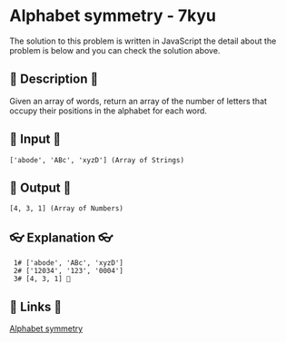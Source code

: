 # Alphabet symmetry - 7kyu

The solution to this problem is written in JavaScript the detail about the problem is below and you can check the solution above.

## 💬 Description 💬

Given an array of words, return an array of the number of letters that occupy their positions in the alphabet for each word.

## 🥚 Input 🥚

```
['abode', 'ABc', 'xyzD'] (Array of Strings)
```

## 🐣 Output 🐣

```
[4, 3, 1] (Array of Numbers)
```

## 👓 Explanation 👓

```
 1# ['abode', 'ABc', 'xyzD']
 2# ['12034', '123', '0004']
 3# [4, 3, 1] 🎉
```

## 🔗 Links 🔗

[Alphabet symmetry](https://www.codewars.com/kata/59d9ff9f7905dfeed50000b0)
